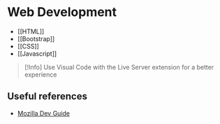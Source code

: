 
# Web Development


- [[HTML]]
- [[Bootstrap]]
- [[CSS]]
- [[Javascript]]



>[!Info]
>Use Visual Code with the Live Server extension for a better experience


## Useful references

- [Mozilla Dev Guide](https://developer.mozilla.org/es/)